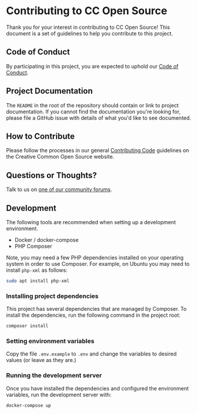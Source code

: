 # Contributing to CC Open Source

Thank you for your interest in contributing to CC Open Source! This document is
a set of guidelines to help you contribute to this project.

## Code of Conduct

By participating in this project, you are expected to uphold our [Code of
Conduct][code_of_conduct].

[code_of_conduct]:https://opensource.creativecommons.org/community/code-of-conduct/

## Project Documentation

The `README` in the root of the repository should contain or link to
project documentation. If you cannot find the documentation you're
looking for, please file a GitHub issue with details of what
you'd like to see documented.

## How to Contribute

Please follow the processes in our general [Contributing Code][contributing]
guidelines on the Creative Common Open Source website.

[contributing]:https://opensource.creativecommons.org/contributing-code/

## Questions or Thoughts?

Talk to us on [one of our community forums][community].

[community]:https://opensource.creativecommons.org/community/

## Development

The following tools are recommended when setting up a development environment.

- Docker / docker-compose
- PHP Composer

Note, you may need a few PHP dependencies installed on your operating system in order to use Composer. For example, on Ubuntu you may need to install `php-xml` as follows:

```sh
sudo apt install php-xml
```

### Installing project dependencies

This project has several dependencies that are managed by Composer. To install the dependencies, run the following command in the project root:

```sh
composer install
```

### Setting environment variables

Copy the file `.env.example` to `.env` and change the variables to desired values (or leave as they are.)

### Running the development server

Once you have installed the dependencies and configured the environment variables, run the development server with:

```sh
docker-compose up
```